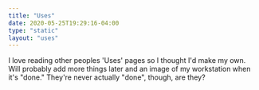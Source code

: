 ```yaml
---
title: "Uses"
date: 2020-05-25T19:29:16-04:00
type: "static"
layout: "uses"
---
```


I love reading other peoples 'Uses' pages so I thought I'd make my own. Will probably add more things later and an image of my workstation when it's "done." They're never actually "done", though, are they?
